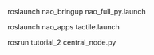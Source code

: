 roslaunch nao_bringup nao_full_py.launch

roslaunch nao_apps tactile.launch

rosrun tutorial_2 central_node.py